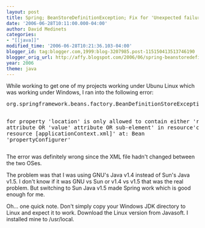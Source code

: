 ```yaml
---
layout: post
title: Spring; BeanStoreDefinitionException; Fix for 'Unexpected failure during bean definition parsing'
date: '2006-06-28T10:11:00.000-04:00'
author: David Medinets
categories:
- "[[java]]"
modified_time: '2006-06-28T10:21:36.103-04:00'
blogger_id: tag:blogger.com,1999:blog-3207985.post-115150413513746190
blogger_orig_url: http://affy.blogspot.com/2006/06/spring-beanstoredefinitionexception.md
year: 2006
theme: java
---
```


<p>While working to get one of my projects working under Ubunu Linux which was working under Windows, I ran into the
    following error:</p>
<pre>org.springframework.beans.factory.BeanDefinitionStoreException: Error '<property> element


for property 'location' is only allowed to contain either 'ref' attribute OR 'value'
attribute OR sub-element' in resource'class path resource [applicationContext.xml]'
at: Bean 'propertyConfigurer'</pre>
<p>The error was definitely wrong since the XML file hadn't changed between the two OSes.</p>
<p>The problem was that I was using GNU's Java v1.4 instead of Sun's Java v1.5. I don't know if it was GNU vs Sun or
    v1.4 vs v1.5 that was the real problem. But switching to Sun Java v1.5 made Spring work which is good enough for me.
</p>
<p>Oh... one quick note. Don't simply copy your Windows JDK directory to Linux and expect it to work. Download the Linux
    version from Javasoft. I installed mine to /usr/local.
<p>